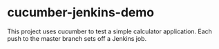 # cucumber-jenkins-demo
This project uses cucumber to test a simple calculator application. Each push to the master branch sets off a Jenkins job. 
